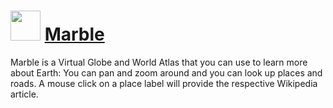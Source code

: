 # <img src="https://cdn.jsdelivr.net/gh/Thilas/chocolatey-packages@5cb1f2e767a74ecc8261fa6e4f5376e1b04fe953/marble/icon.png" width="48" height="48"/> [Marble](https://community.chocolatey.org/packages/marble)

Marble is a Virtual Globe and World Atlas that you can use to learn more about Earth: You can pan and zoom around and you can look up places and roads. A mouse click on a place label will provide the respective Wikipedia article.
